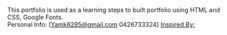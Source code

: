 This portfolio is used as a learning steps to built portfolio using HTML and CSS, Google Fonts.<br>
Personal Info:
[Yamk6285@gmail.com
0426733324]
 [Inspired By:](https://bslthemes.com/html/hendrix/theme_colors/default/index-particles.html)